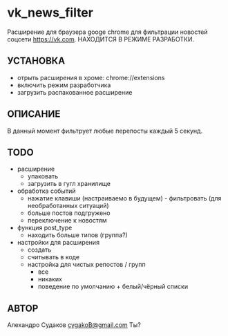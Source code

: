 vk_news_filter
=======

Расширение для браузера googe chrome для фильтрации новостей соцсети https://vk.com.
НАХОДИТСЯ В РЕЖИМЕ РАЗРАБОТКИ.

УСТАНОВКА
---------

* отрыть расширения в хроме: chrome://extensions
* включить режим разработчика
* загрузить распакованное расширение

ОПИСАНИЕ
--------

В данный момент фильтрует любые перепосты каждый 5 секунд.

TODO
----

* расширение
  * упаковать
  * загрузить в гугл хранилище
* обработка событий
  * нажатие клавиши (настраиваемо в будущем) - фильтровать (для необработанных ситуаций)
  * больше постов подгружено
  * переключение к новостям
* функция post_type
  * находить больше типов (группа?)
* настройки для расширения
  * создать
  * считывать в коде
  * настройка для чистых репостов / групп
    * все
    * никаких
    * поведение по умолчанию + белый/чёрный списки

АВТОР
-----

Алехандро Судаков <cygakoB@gmail.com>
Ты?

